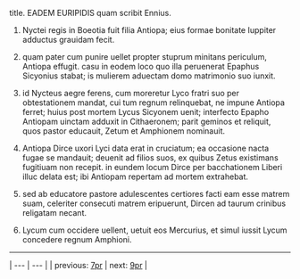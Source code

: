 title. EADEM EURIPIDIS quam scribit Ennius.



1. Nyctei regis in Boeotia fuit filia Antiopa; eius formae bonitate Iuppiter adductus grauidam fecit.



2. quam pater cum punire uellet propter stuprum minitans periculum, Antiopa effugit. casu in eodem loco quo illa peruenerat Epaphus Sicyonius stabat; is mulierem aduectam domo matrimonio suo iunxit.



3. id Nycteus aegre ferens, cum moreretur Lyco fratri suo per obtestationem mandat, cui tum regnum relinquebat, ne impune Antiopa ferret; huius post mortem Lycus Sicyonem uenit; interfecto Epapho Antiopam uinctam adduxit in Cithaeronem; parit geminos et reliquit, quos pastor educauit, Zetum et Amphionem nominauit.



4. Antiopa Dirce uxori Lyci data erat in cruciatum; ea occasione nacta fugae se mandauit; deuenit ad filios suos, ex quibus Zetus existimans fugitiuam non recepit. in eundem locum Dirce per bacchationem Liberi illuc delata est; ibi Antiopam repertam ad mortem extrahebat.



5. sed ab educatore pastore adulescentes certiores facti eam esse matrem suam, celeriter consecuti matrem eripuerunt, Dircen ad taurum crinibus religatam necant.



6. Lycum cum occidere uellent, uetuit eos Mercurius, et simul iussit Lycum concedere regnum Amphioni.



---

| --- | --- |
| previous: [7pr](../7pr/) | next: [9pr](../9pr/) |